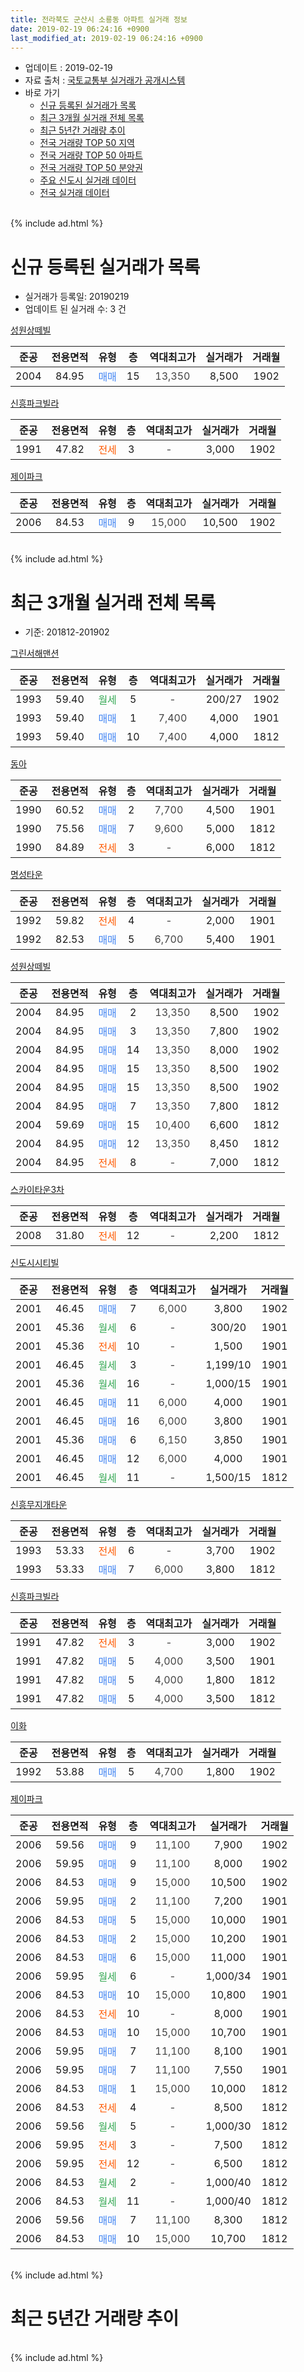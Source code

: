 ```yaml
---
title: 전라북도 군산시 소룡동 아파트 실거래 정보
date: 2019-02-19 06:24:16 +0900
last_modified_at: 2019-02-19 06:24:16 +0900
---
```


* 업데이트 : 2019-02-19
* 자료 출처 : [국토교통부 실거래가 공개시스템](http://rt.molit.go.kr)
* 바로 가기
    * [신규 등록된 실거래가 목록](#신규-등록된-실거래가-목록)
    * [최근 3개월 실거래 전체 목록](#최근-3개월-실거래-전체-목록)
    * [최근 5년간 거래량 추이](#최근-5년간-거래량-추이)
    * [전국 거래량 TOP 50 지역](https://inasie.github.io/apt-trade-info/최근-3개월-전국에서-가장-거래가-많이-발생한-지역)
    * [전국 거래량 TOP 50 아파트](https://inasie.github.io/apt-trade-info/최근-3개월-전국에서-가장-거래가-많이-발생한-아파트)
    * [전국 거래량 TOP 50 분양권](https://inasie.github.io/apt-trade-info/최근-3개월-전국에서-가장-거래가-많이-발생한-분양권)
    * [주요 신도시 실거래 데이터](https://inasie.github.io/apt-trade-info/주요-신도시)
    * [전국 실거래 데이터](https://inasie.github.io/apt-trade-info/전국)
<br>
{% include ad.html %}
<br>

# 신규 등록된 실거래가 목록
* 실거래가 등록일: 20190219
* 업데이트 된 실거래 수: 3 건


[성원상떼빌](https://search.naver.com/search.naver?query=%EC%A0%84%EB%9D%BC%EB%B6%81%EB%8F%84+%EA%B5%B0%EC%82%B0%EC%8B%9C+%EC%86%8C%EB%A3%A1%EB%8F%99+%EC%84%B1%EC%9B%90%EC%83%81%EB%96%BC%EB%B9%8C)

|준공|전용면적|유형|층|역대최고가|실거래가|거래월|
|:---:|:---:|:---:|:---:|:---:|:---:|:---:|
|2004|84.95|<span style="color:#4285f3">매매</span>|15|<span style="color:#444444">13,350</span>|8,500|1902|

[신흥파크빌라](https://search.naver.com/search.naver?query=%EC%A0%84%EB%9D%BC%EB%B6%81%EB%8F%84+%EA%B5%B0%EC%82%B0%EC%8B%9C+%EC%86%8C%EB%A3%A1%EB%8F%99+%EC%8B%A0%ED%9D%A5%ED%8C%8C%ED%81%AC%EB%B9%8C%EB%9D%BC)

|준공|전용면적|유형|층|역대최고가|실거래가|거래월|
|:---:|:---:|:---:|:---:|:---:|:---:|:---:|
|1991|47.82|<span style="color:#ff5a00">전세</span>|3|<span style="color:#444444">-</span>|3,000|1902|

[제이파크](https://search.naver.com/search.naver?query=%EC%A0%84%EB%9D%BC%EB%B6%81%EB%8F%84+%EA%B5%B0%EC%82%B0%EC%8B%9C+%EC%86%8C%EB%A3%A1%EB%8F%99+%EC%A0%9C%EC%9D%B4%ED%8C%8C%ED%81%AC)

|준공|전용면적|유형|층|역대최고가|실거래가|거래월|
|:---:|:---:|:---:|:---:|:---:|:---:|:---:|
|2006|84.53|<span style="color:#4285f3">매매</span>|9|<span style="color:#444444">15,000</span>|10,500|1902|


<br>
{% include ad.html %}
<br>

# 최근 3개월 실거래 전체 목록
* 기준: 201812-201902


[그린서해맨션](https://search.naver.com/search.naver?query=%EC%A0%84%EB%9D%BC%EB%B6%81%EB%8F%84+%EA%B5%B0%EC%82%B0%EC%8B%9C+%EC%86%8C%EB%A3%A1%EB%8F%99+%EA%B7%B8%EB%A6%B0%EC%84%9C%ED%95%B4%EB%A7%A8%EC%85%98)

|준공|전용면적|유형|층|역대최고가|실거래가|거래월|
|:---:|:---:|:---:|:---:|:---:|:---:|:---:|
|1993|59.40|<span style="color:#34a853">월세</span>|5|<span style="color:#444444">-</span>|200/27|1902|
|1993|59.40|<span style="color:#4285f3">매매</span>|1|<span style="color:#444444">7,400</span>|4,000|1901|
|1993|59.40|<span style="color:#4285f3">매매</span>|10|<span style="color:#444444">7,400</span>|4,000|1812|

[동아](https://search.naver.com/search.naver?query=%EC%A0%84%EB%9D%BC%EB%B6%81%EB%8F%84+%EA%B5%B0%EC%82%B0%EC%8B%9C+%EC%86%8C%EB%A3%A1%EB%8F%99+%EB%8F%99%EC%95%84)

|준공|전용면적|유형|층|역대최고가|실거래가|거래월|
|:---:|:---:|:---:|:---:|:---:|:---:|:---:|
|1990|60.52|<span style="color:#4285f3">매매</span>|2|<span style="color:#444444">7,700</span>|4,500|1901|
|1990|75.56|<span style="color:#4285f3">매매</span>|7|<span style="color:#444444">9,600</span>|5,000|1812|
|1990|84.89|<span style="color:#ff5a00">전세</span>|3|<span style="color:#444444">-</span>|6,000|1812|

[명성타운](https://search.naver.com/search.naver?query=%EC%A0%84%EB%9D%BC%EB%B6%81%EB%8F%84+%EA%B5%B0%EC%82%B0%EC%8B%9C+%EC%86%8C%EB%A3%A1%EB%8F%99+%EB%AA%85%EC%84%B1%ED%83%80%EC%9A%B4)

|준공|전용면적|유형|층|역대최고가|실거래가|거래월|
|:---:|:---:|:---:|:---:|:---:|:---:|:---:|
|1992|59.82|<span style="color:#ff5a00">전세</span>|4|<span style="color:#444444">-</span>|2,000|1901|
|1992|82.53|<span style="color:#4285f3">매매</span>|5|<span style="color:#444444">6,700</span>|5,400|1901|

[성원상떼빌](https://search.naver.com/search.naver?query=%EC%A0%84%EB%9D%BC%EB%B6%81%EB%8F%84+%EA%B5%B0%EC%82%B0%EC%8B%9C+%EC%86%8C%EB%A3%A1%EB%8F%99+%EC%84%B1%EC%9B%90%EC%83%81%EB%96%BC%EB%B9%8C)

|준공|전용면적|유형|층|역대최고가|실거래가|거래월|
|:---:|:---:|:---:|:---:|:---:|:---:|:---:|
|2004|84.95|<span style="color:#4285f3">매매</span>|2|<span style="color:#444444">13,350</span>|8,500|1902|
|2004|84.95|<span style="color:#4285f3">매매</span>|3|<span style="color:#444444">13,350</span>|7,800|1902|
|2004|84.95|<span style="color:#4285f3">매매</span>|14|<span style="color:#444444">13,350</span>|8,000|1902|
|2004|84.95|<span style="color:#4285f3">매매</span>|15|<span style="color:#444444">13,350</span>|8,500|1902|
|2004|84.95|<span style="color:#4285f3">매매</span>|15|<span style="color:#444444">13,350</span>|8,500|1902|
|2004|84.95|<span style="color:#4285f3">매매</span>|7|<span style="color:#444444">13,350</span>|7,800|1812|
|2004|59.69|<span style="color:#4285f3">매매</span>|15|<span style="color:#444444">10,400</span>|6,600|1812|
|2004|84.95|<span style="color:#4285f3">매매</span>|12|<span style="color:#444444">13,350</span>|8,450|1812|
|2004|84.95|<span style="color:#ff5a00">전세</span>|8|<span style="color:#444444">-</span>|7,000|1812|

[스카이타운3차](https://search.naver.com/search.naver?query=%EC%A0%84%EB%9D%BC%EB%B6%81%EB%8F%84+%EA%B5%B0%EC%82%B0%EC%8B%9C+%EC%86%8C%EB%A3%A1%EB%8F%99+%EC%8A%A4%EC%B9%B4%EC%9D%B4%ED%83%80%EC%9A%B43%EC%B0%A8)

|준공|전용면적|유형|층|역대최고가|실거래가|거래월|
|:---:|:---:|:---:|:---:|:---:|:---:|:---:|
|2008|31.80|<span style="color:#ff5a00">전세</span>|12|<span style="color:#444444">-</span>|2,200|1812|

[신도시시티빌](https://search.naver.com/search.naver?query=%EC%A0%84%EB%9D%BC%EB%B6%81%EB%8F%84+%EA%B5%B0%EC%82%B0%EC%8B%9C+%EC%86%8C%EB%A3%A1%EB%8F%99+%EC%8B%A0%EB%8F%84%EC%8B%9C%EC%8B%9C%ED%8B%B0%EB%B9%8C)

|준공|전용면적|유형|층|역대최고가|실거래가|거래월|
|:---:|:---:|:---:|:---:|:---:|:---:|:---:|
|2001|46.45|<span style="color:#4285f3">매매</span>|7|<span style="color:#444444">6,000</span>|3,800|1902|
|2001|45.36|<span style="color:#34a853">월세</span>|6|<span style="color:#444444">-</span>|300/20|1901|
|2001|45.36|<span style="color:#ff5a00">전세</span>|10|<span style="color:#444444">-</span>|1,500|1901|
|2001|46.45|<span style="color:#34a853">월세</span>|3|<span style="color:#444444">-</span>|1,199/10|1901|
|2001|45.36|<span style="color:#34a853">월세</span>|16|<span style="color:#444444">-</span>|1,000/15|1901|
|2001|46.45|<span style="color:#4285f3">매매</span>|11|<span style="color:#444444">6,000</span>|4,000|1901|
|2001|46.45|<span style="color:#4285f3">매매</span>|16|<span style="color:#444444">6,000</span>|3,800|1901|
|2001|45.36|<span style="color:#4285f3">매매</span>|6|<span style="color:#444444">6,150</span>|3,850|1901|
|2001|46.45|<span style="color:#4285f3">매매</span>|12|<span style="color:#444444">6,000</span>|4,000|1901|
|2001|46.45|<span style="color:#34a853">월세</span>|11|<span style="color:#444444">-</span>|1,500/15|1812|

[신흥무지개타운](https://search.naver.com/search.naver?query=%EC%A0%84%EB%9D%BC%EB%B6%81%EB%8F%84+%EA%B5%B0%EC%82%B0%EC%8B%9C+%EC%86%8C%EB%A3%A1%EB%8F%99+%EC%8B%A0%ED%9D%A5%EB%AC%B4%EC%A7%80%EA%B0%9C%ED%83%80%EC%9A%B4)

|준공|전용면적|유형|층|역대최고가|실거래가|거래월|
|:---:|:---:|:---:|:---:|:---:|:---:|:---:|
|1993|53.33|<span style="color:#ff5a00">전세</span>|6|<span style="color:#444444">-</span>|3,700|1902|
|1993|53.33|<span style="color:#4285f3">매매</span>|7|<span style="color:#444444">6,000</span>|3,800|1812|

[신흥파크빌라](https://search.naver.com/search.naver?query=%EC%A0%84%EB%9D%BC%EB%B6%81%EB%8F%84+%EA%B5%B0%EC%82%B0%EC%8B%9C+%EC%86%8C%EB%A3%A1%EB%8F%99+%EC%8B%A0%ED%9D%A5%ED%8C%8C%ED%81%AC%EB%B9%8C%EB%9D%BC)

|준공|전용면적|유형|층|역대최고가|실거래가|거래월|
|:---:|:---:|:---:|:---:|:---:|:---:|:---:|
|1991|47.82|<span style="color:#ff5a00">전세</span>|3|<span style="color:#444444">-</span>|3,000|1902|
|1991|47.82|<span style="color:#4285f3">매매</span>|5|<span style="color:#444444">4,000</span>|3,500|1901|
|1991|47.82|<span style="color:#4285f3">매매</span>|5|<span style="color:#444444">4,000</span>|1,800|1812|
|1991|47.82|<span style="color:#4285f3">매매</span>|5|<span style="color:#444444">4,000</span>|3,500|1812|

[이화](https://search.naver.com/search.naver?query=%EC%A0%84%EB%9D%BC%EB%B6%81%EB%8F%84+%EA%B5%B0%EC%82%B0%EC%8B%9C+%EC%86%8C%EB%A3%A1%EB%8F%99+%EC%9D%B4%ED%99%94)

|준공|전용면적|유형|층|역대최고가|실거래가|거래월|
|:---:|:---:|:---:|:---:|:---:|:---:|:---:|
|1992|53.88|<span style="color:#4285f3">매매</span>|5|<span style="color:#444444">4,700</span>|1,800|1902|

[제이파크](https://search.naver.com/search.naver?query=%EC%A0%84%EB%9D%BC%EB%B6%81%EB%8F%84+%EA%B5%B0%EC%82%B0%EC%8B%9C+%EC%86%8C%EB%A3%A1%EB%8F%99+%EC%A0%9C%EC%9D%B4%ED%8C%8C%ED%81%AC)

|준공|전용면적|유형|층|역대최고가|실거래가|거래월|
|:---:|:---:|:---:|:---:|:---:|:---:|:---:|
|2006|59.56|<span style="color:#4285f3">매매</span>|9|<span style="color:#444444">11,100</span>|7,900|1902|
|2006|59.95|<span style="color:#4285f3">매매</span>|9|<span style="color:#444444">11,100</span>|8,000|1902|
|2006|84.53|<span style="color:#4285f3">매매</span>|9|<span style="color:#444444">15,000</span>|10,500|1902|
|2006|59.95|<span style="color:#4285f3">매매</span>|2|<span style="color:#444444">11,100</span>|7,200|1901|
|2006|84.53|<span style="color:#4285f3">매매</span>|5|<span style="color:#444444">15,000</span>|10,000|1901|
|2006|84.53|<span style="color:#4285f3">매매</span>|2|<span style="color:#444444">15,000</span>|10,200|1901|
|2006|84.53|<span style="color:#4285f3">매매</span>|6|<span style="color:#444444">15,000</span>|11,000|1901|
|2006|59.95|<span style="color:#34a853">월세</span>|6|<span style="color:#444444">-</span>|1,000/34|1901|
|2006|84.53|<span style="color:#4285f3">매매</span>|10|<span style="color:#444444">15,000</span>|10,800|1901|
|2006|84.53|<span style="color:#ff5a00">전세</span>|10|<span style="color:#444444">-</span>|8,000|1901|
|2006|84.53|<span style="color:#4285f3">매매</span>|10|<span style="color:#444444">15,000</span>|10,700|1901|
|2006|59.95|<span style="color:#4285f3">매매</span>|7|<span style="color:#444444">11,100</span>|8,100|1901|
|2006|59.95|<span style="color:#4285f3">매매</span>|7|<span style="color:#444444">11,100</span>|7,550|1901|
|2006|84.53|<span style="color:#4285f3">매매</span>|1|<span style="color:#444444">15,000</span>|10,000|1812|
|2006|84.53|<span style="color:#ff5a00">전세</span>|4|<span style="color:#444444">-</span>|8,500|1812|
|2006|59.56|<span style="color:#34a853">월세</span>|5|<span style="color:#444444">-</span>|1,000/30|1812|
|2006|59.95|<span style="color:#ff5a00">전세</span>|3|<span style="color:#444444">-</span>|7,500|1812|
|2006|59.95|<span style="color:#ff5a00">전세</span>|12|<span style="color:#444444">-</span>|6,500|1812|
|2006|84.53|<span style="color:#34a853">월세</span>|2|<span style="color:#444444">-</span>|1,000/40|1812|
|2006|84.53|<span style="color:#34a853">월세</span>|11|<span style="color:#444444">-</span>|1,000/40|1812|
|2006|59.56|<span style="color:#4285f3">매매</span>|7|<span style="color:#444444">11,100</span>|8,300|1812|
|2006|84.53|<span style="color:#4285f3">매매</span>|10|<span style="color:#444444">15,000</span>|10,700|1812|


<br>
{% include ad.html %}
<br>

# 최근 5년간 거래량 추이


<div style="width:100%;">
    <canvas id="deal_progress" height="200"></canvas>
</div>

<script>
new Chart(document.getElementById("deal_progress"), {
    type: 'line',
    data: {
        labels: ['201402','201403','201404','201405','201406','201407','201408','201409','201410','201411','201412','201501','201502','201503','201504','201505','201506','201507','201508','201509','201510','201511','201512','201601','201602','201603','201604','201605','201606','201607','201608','201609','201610','201611','201612','201701','201702','201703','201704','201705','201706','201707','201708','201709','201710','201711','201712','201801','201802','201803','201804','201805','201806','201807','201808','201809','201810','201811','201812','201901','201902'],
        datasets: [{
            label: '매매',
            pointRadius: 1,
            data: [25, 32, 33, 22, 14, 26, 20, 35, 21, 17, 22, 28, 24, 38, 35, 28, 33, 25, 26, 36, 27, 24, 25, 21, 30, 30, 34, 27, 21, 24, 27, 19, 31, 19, 19, 20, 24, 29, 25, 25, 34, 20, 27, 27, 23, 17, 19, 29, 27, 25, 21, 28, 11, 24, 23, 19, 20, 19, 11, 16, 10],
            borderColor: "rgba(255, 201, 14, 1)",
            backgroundColor: "rgba(255, 201, 14, 0.5)",
            fill: false,
            lineTension: 0
        },{
            label: '전월세',
            pointRadius: 1,
            data: [25, 29, 12, 10, 15, 18, 12, 20, 12, 11, 6, 16, 18, 19, 19, 17, 16, 12, 4, 12, 4, 18, 14, 13, 19, 14, 9, 9, 11, 11, 19, 12, 14, 10, 9, 5, 8, 14, 13, 10, 15, 9, 12, 10, 13, 5, 11, 12, 11, 9, 14, 12, 8, 17, 6, 5, 12, 7, 10, 7, 3],
            borderColor: "rgba(0, 141, 185, 1)",
            backgroundColor: "rgba(0, 141, 185, 0.5)",
            fill: false,
            lineTension: 0
        }
        ]
    },
    options: {
        responsive: true,
        title: {
            display: false
        },
        tooltips: {
            mode: 'index',
            intersect: false
        },
        hover: {
            mode: 'nearest',
            intersect: true
        },
        scales: {
            xAxes: [{
                display: true,
                scaleLabel: {
                    display: true,
                    labelString: '년/월'
                }
            }],
            yAxes: [{
                display: true,
                ticks: {
                    suggestedMin: 0,
                },
                scaleLabel: {
                    display: true,
                    labelString: '실거래 수'
                }
            }]
        }
    }
});

</script>


<br>
{% include ad.html %}
<br>

